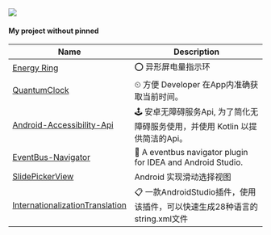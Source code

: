 <img src="https://github-readme-stats.vercel.app/api?username=Vove7&show_icons=true">


#### My project without pinned

|Name|Description|
| ------------------------------------------------------------ | ------------------------------------------------------------ |
| [Energy Ring](https://github.com/Vove7/EnergyRing)           | ⭕ 异形屏电量指示环                                           |
| [QuantumClock](https://github.com/Vove7/QuantumClock)        | ⏲ 方便 Developer 在App内准确获取当前时间。                   |
| [Android-Accessibility-Api](https://github.com/Vove7/Android-Accessibility-Api) | 🕹 安卓无障碍服务Api, 为了简化无障碍服务使用，并使用 Kotlin 以提供简洁的Api。 |
| [EventBus-Navigator](https://github.com/Vove7/EventBus-Navigator) | 🚌 A eventbus navigator plugin for IDEA and Android Studio.   |
| [SlidePickerView](https://github.com/Vove7/SlidePickerView)  | Android 实现滑动选择视图                                     |
| [InternationalizationTranslation](https://github.com/Vove7/InternationalizationTranslation) | 📋 一款AndroidStudio插件，使用该插件，可以快速生成28种语言的string.xml文件 |

